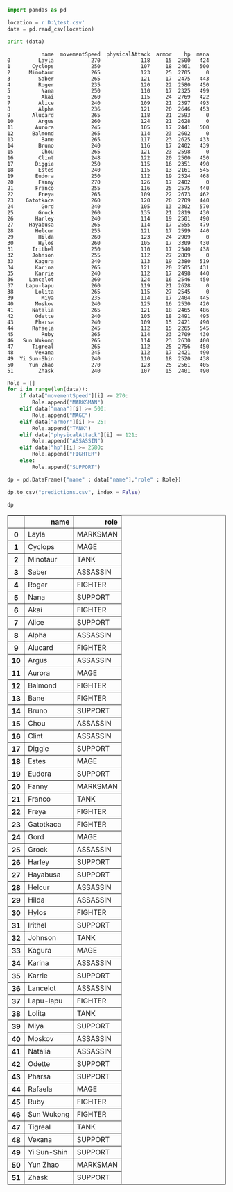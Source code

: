 

```python
import pandas as pd
```


```python
location = r'D:\test.csv'
data = pd.read_csv(location)
```


```python
print (data)
```

               name  movementSpeed  physicalAttack  armor    hp  mana
    0         Layla            270             118     15  2500   424
    1       Cyclops            250             107     18  2461   500
    2      Minotaur            265             123     25  2705     0
    3         Saber            265             121     17  2475   443
    4         Roger            235             120     22  2580   450
    5          Nana            250             110     17  2325   499
    6          Akai            260             115     24  2769   422
    7         Alice            240             109     21  2397   493
    8         Alpha            236             121     20  2646   453
    9       Alucard            265             118     21  2593     0
    10        Argus            260             124     21  2628     0
    11       Aurora            245             105     17  2441   500
    12      Balmond            265             114     23  2602     0
    13         Bane            265             117     23  2625   433
    14        Bruno            240             116     17  2402   439
    15         Chou            265             121     23  2598     0
    16        Clint            248             122     20  2500   450
    17       Diggie            250             115     16  2351   490
    18        Estes            240             115     13  2161   545
    19       Eudora            250             112     19  2524   468
    20        Fanny            270             126     17  2402     0
    21       Franco            255             116     25  2575   440
    22        Freya            265             109     22  2673   462
    23    Gatotkaca            260             120     20  2709   440
    24         Gord            240             105     13  2302   570
    25        Grock            260             135     21  2819   430
    26       Harley            240             114     19  2501   490
    27     Hayabusa            265             114     17  2555   479
    28       Helcur            255             121     17  2599   440
    29        Hilda            260             123     24  2909     0
    30        Hylos            260             105     17  3309   430
    31      Irithel            250             110     17  2540   438
    32      Johnson            255             112     27  2809     0
    33       Kagura            240             113     19  2380   519
    34       Karina            265             121     20  2505   431
    35       Karrie            240             112     17  2498   440
    36     Lancelot            260             124     16  2546   450
    37    Lapu-lapu            260             119     21  2628     0
    38       Lolita            265             115     27  2545     0
    39         Miya            235             114     17  2404   445
    40       Moskov            240             125     16  2530   420
    41      Natalia            265             121     18  2465   486
    42       Odette            240             105     18  2491   495
    43       Pharsa            240             109     15  2421   490
    44      Rafaela            245             112     15  2265   545
    45         Ruby            265             114     23  2709   430
    46   Sun Wukong            265             114     23  2630   400
    47      Tigreal            265             112     25  2756   450
    48       Vexana            245             112     17  2421   490
    49  Yi Sun-Shin            240             110     18  2520   438
    50     Yun Zhao            270             123     25  2561   405
    51        Zhask            240             107     15  2401   490
    


```python
Role = []
for i in range(len(data)):
    if data["movementSpeed"][i] >= 270:
        Role.append("MARKSMAN")
    elif data["mana"][i] >= 500:
        Role.append("MAGE")
    elif data["armor"][i] >= 25:
        Role.append("TANK")
    elif data["physicalAttack"][i] >= 121:
        Role.append("ASSASSIN")
    elif data["hp"][i] >= 2580:
        Role.append("FIGHTER")
    else:
        Role.append("SUPPORT")
```


```python
dp = pd.DataFrame({"name" : data["name"],"role" : Role})
```


```python
dp.to_csv("predictions.csv", index = False)
```


```python
dp
```




<div>
<style>
    .dataframe thead tr:only-child th {
        text-align: right;
    }

    .dataframe thead th {
        text-align: left;
    }

    .dataframe tbody tr th {
        vertical-align: top;
    }
</style>
<table border="1" class="dataframe">
  <thead>
    <tr style="text-align: right;">
      <th></th>
      <th>name</th>
      <th>role</th>
    </tr>
  </thead>
  <tbody>
    <tr>
      <th>0</th>
      <td>Layla</td>
      <td>MARKSMAN</td>
    </tr>
    <tr>
      <th>1</th>
      <td>Cyclops</td>
      <td>MAGE</td>
    </tr>
    <tr>
      <th>2</th>
      <td>Minotaur</td>
      <td>TANK</td>
    </tr>
    <tr>
      <th>3</th>
      <td>Saber</td>
      <td>ASSASSIN</td>
    </tr>
    <tr>
      <th>4</th>
      <td>Roger</td>
      <td>FIGHTER</td>
    </tr>
    <tr>
      <th>5</th>
      <td>Nana</td>
      <td>SUPPORT</td>
    </tr>
    <tr>
      <th>6</th>
      <td>Akai</td>
      <td>FIGHTER</td>
    </tr>
    <tr>
      <th>7</th>
      <td>Alice</td>
      <td>SUPPORT</td>
    </tr>
    <tr>
      <th>8</th>
      <td>Alpha</td>
      <td>ASSASSIN</td>
    </tr>
    <tr>
      <th>9</th>
      <td>Alucard</td>
      <td>FIGHTER</td>
    </tr>
    <tr>
      <th>10</th>
      <td>Argus</td>
      <td>ASSASSIN</td>
    </tr>
    <tr>
      <th>11</th>
      <td>Aurora</td>
      <td>MAGE</td>
    </tr>
    <tr>
      <th>12</th>
      <td>Balmond</td>
      <td>FIGHTER</td>
    </tr>
    <tr>
      <th>13</th>
      <td>Bane</td>
      <td>FIGHTER</td>
    </tr>
    <tr>
      <th>14</th>
      <td>Bruno</td>
      <td>SUPPORT</td>
    </tr>
    <tr>
      <th>15</th>
      <td>Chou</td>
      <td>ASSASSIN</td>
    </tr>
    <tr>
      <th>16</th>
      <td>Clint</td>
      <td>ASSASSIN</td>
    </tr>
    <tr>
      <th>17</th>
      <td>Diggie</td>
      <td>SUPPORT</td>
    </tr>
    <tr>
      <th>18</th>
      <td>Estes</td>
      <td>MAGE</td>
    </tr>
    <tr>
      <th>19</th>
      <td>Eudora</td>
      <td>SUPPORT</td>
    </tr>
    <tr>
      <th>20</th>
      <td>Fanny</td>
      <td>MARKSMAN</td>
    </tr>
    <tr>
      <th>21</th>
      <td>Franco</td>
      <td>TANK</td>
    </tr>
    <tr>
      <th>22</th>
      <td>Freya</td>
      <td>FIGHTER</td>
    </tr>
    <tr>
      <th>23</th>
      <td>Gatotkaca</td>
      <td>FIGHTER</td>
    </tr>
    <tr>
      <th>24</th>
      <td>Gord</td>
      <td>MAGE</td>
    </tr>
    <tr>
      <th>25</th>
      <td>Grock</td>
      <td>ASSASSIN</td>
    </tr>
    <tr>
      <th>26</th>
      <td>Harley</td>
      <td>SUPPORT</td>
    </tr>
    <tr>
      <th>27</th>
      <td>Hayabusa</td>
      <td>SUPPORT</td>
    </tr>
    <tr>
      <th>28</th>
      <td>Helcur</td>
      <td>ASSASSIN</td>
    </tr>
    <tr>
      <th>29</th>
      <td>Hilda</td>
      <td>ASSASSIN</td>
    </tr>
    <tr>
      <th>30</th>
      <td>Hylos</td>
      <td>FIGHTER</td>
    </tr>
    <tr>
      <th>31</th>
      <td>Irithel</td>
      <td>SUPPORT</td>
    </tr>
    <tr>
      <th>32</th>
      <td>Johnson</td>
      <td>TANK</td>
    </tr>
    <tr>
      <th>33</th>
      <td>Kagura</td>
      <td>MAGE</td>
    </tr>
    <tr>
      <th>34</th>
      <td>Karina</td>
      <td>ASSASSIN</td>
    </tr>
    <tr>
      <th>35</th>
      <td>Karrie</td>
      <td>SUPPORT</td>
    </tr>
    <tr>
      <th>36</th>
      <td>Lancelot</td>
      <td>ASSASSIN</td>
    </tr>
    <tr>
      <th>37</th>
      <td>Lapu-lapu</td>
      <td>FIGHTER</td>
    </tr>
    <tr>
      <th>38</th>
      <td>Lolita</td>
      <td>TANK</td>
    </tr>
    <tr>
      <th>39</th>
      <td>Miya</td>
      <td>SUPPORT</td>
    </tr>
    <tr>
      <th>40</th>
      <td>Moskov</td>
      <td>ASSASSIN</td>
    </tr>
    <tr>
      <th>41</th>
      <td>Natalia</td>
      <td>ASSASSIN</td>
    </tr>
    <tr>
      <th>42</th>
      <td>Odette</td>
      <td>SUPPORT</td>
    </tr>
    <tr>
      <th>43</th>
      <td>Pharsa</td>
      <td>SUPPORT</td>
    </tr>
    <tr>
      <th>44</th>
      <td>Rafaela</td>
      <td>MAGE</td>
    </tr>
    <tr>
      <th>45</th>
      <td>Ruby</td>
      <td>FIGHTER</td>
    </tr>
    <tr>
      <th>46</th>
      <td>Sun Wukong</td>
      <td>FIGHTER</td>
    </tr>
    <tr>
      <th>47</th>
      <td>Tigreal</td>
      <td>TANK</td>
    </tr>
    <tr>
      <th>48</th>
      <td>Vexana</td>
      <td>SUPPORT</td>
    </tr>
    <tr>
      <th>49</th>
      <td>Yi Sun-Shin</td>
      <td>SUPPORT</td>
    </tr>
    <tr>
      <th>50</th>
      <td>Yun Zhao</td>
      <td>MARKSMAN</td>
    </tr>
    <tr>
      <th>51</th>
      <td>Zhask</td>
      <td>SUPPORT</td>
    </tr>
  </tbody>
</table>
</div>


